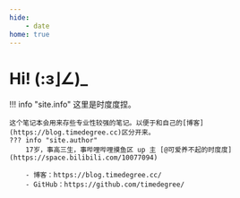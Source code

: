 ```yaml
---
hide:
    - date
home: true
---
```


# Hi! (:ɜ⌋∠)_

!!! info "site.info"
    这里是时度度捏。
    
    这个笔记本会用来存些专业性较强的笔记。以便于和自己的[博客](https://blog.timedegree.cc)区分开来。
    ??? info "site.author"
        17岁，事高三生，事哔哩哔哩摸鱼区 up 主 [@可爱养不起的时度度](https://space.bilibili.com/10077094)

        - 博客：https://blog.timedegree.cc/
        - GitHub：https://github.com/timedegree/